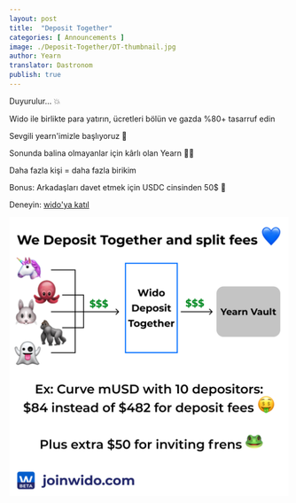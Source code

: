 ```yaml
---
layout: post
title:  "Deposit Together"
categories: [ Announcements ]
image: ./Deposit-Together/DT-thumbnail.jpg
author: Yearn
translator: Dastronom
publish: true
---
```


Duyurulur… 💥

Wido ile birlikte para yatırın, ücretleri bölün ve gazda %80+ tasarruf edin

Sevgili yearn'imizle başlıyoruz 💙

Sonunda balina olmayanlar için kârlı olan Yearn 🍤🦀

Daha fazla kişi = daha fazla birikim

Bonus: Arkadaşları davet etmek için USDC cinsinden 50$ 🤑

Deneyin: [wido'ya katıl](https://app.joinwido.com/?page=detail&address=0x8cc94ccd0f3841a468184aCA3Cc478D2148E1757)

![](deposit-together.png)
